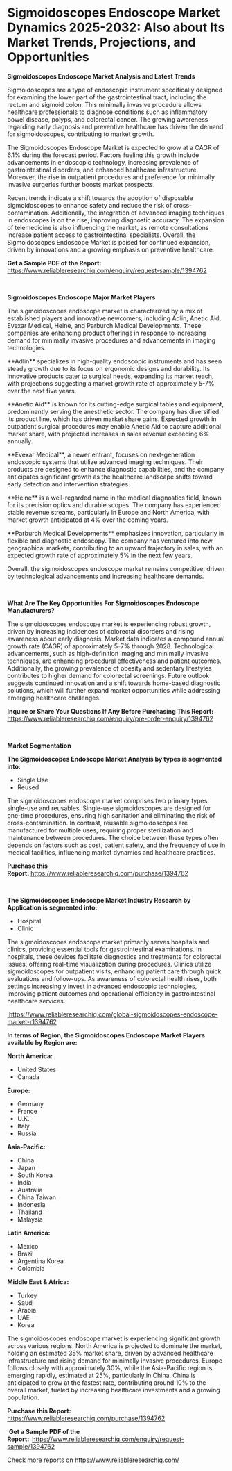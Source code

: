 <p><h1>Sigmoidoscopes Endoscope Market Dynamics 2025-2032: Also about Its Market Trends, Projections, and Opportunities</h1></p><p><strong>Sigmoidoscopes Endoscope Market Analysis and Latest Trends</strong></p>
<p><p>Sigmoidoscopes are a type of endoscopic instrument specifically designed for examining the lower part of the gastrointestinal tract, including the rectum and sigmoid colon. This minimally invasive procedure allows healthcare professionals to diagnose conditions such as inflammatory bowel disease, polyps, and colorectal cancer. The growing awareness regarding early diagnosis and preventive healthcare has driven the demand for sigmoidoscopes, contributing to market growth.</p><p>The Sigmoidoscopes Endoscope Market is expected to grow at a CAGR of 6.1% during the forecast period. Factors fueling this growth include advancements in endoscopic technology, increasing prevalence of gastrointestinal disorders, and enhanced healthcare infrastructure. Moreover, the rise in outpatient procedures and preference for minimally invasive surgeries further boosts market prospects.</p><p>Recent trends indicate a shift towards the adoption of disposable sigmoidoscopes to enhance safety and reduce the risk of cross-contamination. Additionally, the integration of advanced imaging techniques in endoscopes is on the rise, improving diagnostic accuracy. The expansion of telemedicine is also influencing the market, as remote consultations increase patient access to gastrointestinal specialists. Overall, the Sigmoidoscopes Endoscope Market is poised for continued expansion, driven by innovations and a growing emphasis on preventive healthcare.</p></p>
<p><strong>Get a Sample PDF of the Report:&nbsp;</strong> <a href="https://www.reliableresearchiq.com/enquiry/request-sample/1394762?utm_campaign=2443&utm_medium=2&utm_source=Github&utm_content=ia&utm_term=22032025&utm_id=sigmoidoscopes-endoscope">https://www.reliableresearchiq.com/enquiry/request-sample/1394762</a></p>
<p>&nbsp;</p>
<p><strong>Sigmoidoscopes Endoscope Major Market Players</strong></p>
<p><p>The sigmoidoscopes endoscope market is characterized by a mix of established players and innovative newcomers, including Adlin, Anetic Aid, Evexar Medical, Heine, and Parburch Medical Developments. These companies are enhancing product offerings in response to increasing demand for minimally invasive procedures and advancements in imaging technologies.</p><p>**Adlin** specializes in high-quality endoscopic instruments and has seen steady growth due to its focus on ergonomic designs and durability. Its innovative products cater to surgical needs, expanding its market reach, with projections suggesting a market growth rate of approximately 5-7% over the next five years.</p><p>**Anetic Aid** is known for its cutting-edge surgical tables and equipment, predominantly serving the anesthetic sector. The company has diversified its product line, which has driven market share gains. Expected growth in outpatient surgical procedures may enable Anetic Aid to capture additional market share, with projected increases in sales revenue exceeding 6% annually.</p><p>**Evexar Medical**, a newer entrant, focuses on next-generation endoscopic systems that utilize advanced imaging techniques. Their products are designed to enhance diagnostic capabilities, and the company anticipates significant growth as the healthcare landscape shifts toward early detection and intervention strategies.</p><p>**Heine** is a well-regarded name in the medical diagnostics field, known for its precision optics and durable scopes. The company has experienced stable revenue streams, particularly in Europe and North America, with market growth anticipated at 4% over the coming years.</p><p>**Parburch Medical Developments** emphasizes innovation, particularly in flexible and diagnostic endoscopy. The company has ventured into new geographical markets, contributing to an upward trajectory in sales, with an expected growth rate of approximately 5% in the next few years.</p><p>Overall, the sigmoidoscopes endoscope market remains competitive, driven by technological advancements and increasing healthcare demands.</p></p>
<p>&nbsp;</p>
<p><strong>What Are The Key Opportunities For Sigmoidoscopes Endoscope Manufacturers?</strong></p>
<p><p>The sigmoidoscopes endoscope market is experiencing robust growth, driven by increasing incidences of colorectal disorders and rising awareness about early diagnosis. Market data indicates a compound annual growth rate (CAGR) of approximately 5-7% through 2028. Technological advancements, such as high-definition imaging and minimally invasive techniques, are enhancing procedural effectiveness and patient outcomes. Additionally, the growing prevalence of obesity and sedentary lifestyles contributes to higher demand for colorectal screenings. Future outlook suggests continued innovation and a shift towards home-based diagnostic solutions, which will further expand market opportunities while addressing emerging healthcare challenges.</p></p>
<p><strong>Inquire or Share Your Questions If Any Before Purchasing This Report:</strong> <a href="https://www.reliableresearchiq.com/enquiry/pre-order-enquiry/1394762?utm_campaign=2443&utm_medium=2&utm_source=Github&utm_content=ia&utm_term=22032025&utm_id=sigmoidoscopes-endoscope">https://www.reliableresearchiq.com/enquiry/pre-order-enquiry/1394762</a></p>
<p>&nbsp;</p>
<p><strong>Market Segmentation</strong></p>
<p><strong>The Sigmoidoscopes Endoscope Market Analysis by types is segmented into:</strong></p>
<p><ul><li>Single Use</li><li>Reused</li></ul></p>
<p><p>The sigmoidoscopes endoscope market comprises two primary types: single-use and reusables. Single-use sigmoidoscopes are designed for one-time procedures, ensuring high sanitation and eliminating the risk of cross-contamination. In contrast, reusable sigmoidoscopes are manufactured for multiple uses, requiring proper sterilization and maintenance between procedures. The choice between these types often depends on factors such as cost, patient safety, and the frequency of use in medical facilities, influencing market dynamics and healthcare practices.</p></p>
<p><strong>Purchase this Report:&nbsp;</strong><a href="https://www.reliableresearchiq.com/purchase/1394762?utm_campaign=2443&utm_medium=2&utm_source=Github&utm_content=ia&utm_term=22032025&utm_id=sigmoidoscopes-endoscope">https://www.reliableresearchiq.com/purchase/1394762</a></p>
<p>&nbsp;</p>
<p><strong>The Sigmoidoscopes Endoscope Market Industry Research by Application is segmented into:</strong></p>
<p><ul><li>Hospital</li><li>Clinic</li></ul></p>
<p><p>The sigmoidoscopes endoscope market primarily serves hospitals and clinics, providing essential tools for gastrointestinal examinations. In hospitals, these devices facilitate diagnostics and treatments for colorectal issues, offering real-time visualization during procedures. Clinics utilize sigmoidoscopes for outpatient visits, enhancing patient care through quick evaluations and follow-ups. As awareness of colorectal health rises, both settings increasingly invest in advanced endoscopic technologies, improving patient outcomes and operational efficiency in gastrointestinal healthcare services.</p></p>
<p><a href="https://www.reliableresearchiq.com/global-sigmoidoscopes-endoscope-market-r1394762?utm_campaign=2443&utm_medium=2&utm_source=Github&utm_content=ia&utm_term=22032025&utm_id=sigmoidoscopes-endoscope">&nbsp;https://www.reliableresearchiq.com/global-sigmoidoscopes-endoscope-market-r1394762</a></p>
<p><strong>In terms of Region, the Sigmoidoscopes Endoscope Market Players available by Region are:</strong></p>
<p>
    <p> <strong> North America: </strong>
        <ul>
            <li>United States</li>
            <li>Canada</li>
        </ul>
        </p> 
    <p> <strong> Europe: </strong>
        <ul>
            <li>Germany</li>
            <li>France</li>
            <li>U.K.</li>
            <li>Italy</li>
            <li>Russia</li>
        </ul>
        </p> 
    <p> <strong> Asia-Pacific: </strong>
        <ul>
            <li>China</li>
            <li>Japan</li>
            <li>South Korea</li>
            <li>India</li>
            <li>Australia</li>
            <li>China Taiwan</li>
            <li>Indonesia</li>
            <li>Thailand</li>
            <li>Malaysia</li>
        </ul>
        </p> 
    <p> <strong> Latin America: </strong>
        <ul>
            <li>Mexico</li>
            <li>Brazil</li>
            <li>Argentina Korea</li>
            <li>Colombia</li>
        </ul>
        </p> 
    <p> <strong> Middle East & Africa: </strong>
        <ul>
            <li>Turkey</li>
            <li>Saudi</li>
            <li>Arabia</li>
            <li>UAE</li>
            <li>Korea</li>
        </ul>
    </p>
    </p>
<p><p>The sigmoidoscopes endoscope market is experiencing significant growth across various regions. North America is projected to dominate the market, holding an estimated 35% market share, driven by advanced healthcare infrastructure and rising demand for minimally invasive procedures. Europe follows closely with approximately 30%, while the Asia-Pacific region is emerging rapidly, estimated at 25%, particularly in China. China is anticipated to grow at the fastest rate, contributing around 10% to the overall market, fueled by increasing healthcare investments and a growing population.</p></p>
<p><strong>Purchase this Report: </strong><a href="https://www.reliableresearchiq.com/purchase/1394762?utm_campaign=2443&utm_medium=2&utm_source=Github&utm_content=ia&utm_term=22032025&utm_id=sigmoidoscopes-endoscope">https://www.reliableresearchiq.com/purchase/1394762</a></p>
<p>&nbsp;<strong>Get a Sample PDF of the Report:&nbsp;&nbsp;</strong><a href="https://www.reliableresearchiq.com/enquiry/request-sample/1394762?utm_campaign=2443&utm_medium=2&utm_source=Github&utm_content=ia&utm_term=22032025&utm_id=sigmoidoscopes-endoscope">https://www.reliableresearchiq.com/enquiry/request-sample/1394762</a></p>
<p><strong></strong></p>
<p>Check more reports on <a href="https://www.reliableresearchiq.com/?utm_campaign=2443&utm_medium=2&utm_source=Github&utm_content=ia&utm_term=22032025&utm_id=sigmoidoscopes-endoscope">https://www.reliableresearchiq.com/</a></p>